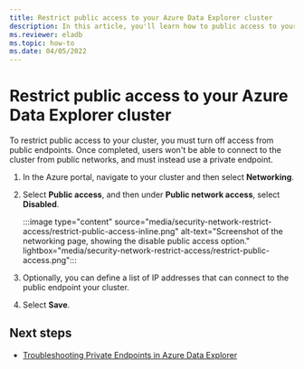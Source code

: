 ```yaml
---
title: Restrict public access to your Azure Data Explorer cluster
description: In this article, you'll learn how to public access to your Azure Data Explorer cluster.
ms.reviewer: eladb
ms.topic: how-to
ms.date: 04/05/2022
---
```


# Restrict public access to your Azure Data Explorer cluster

To restrict public access to your cluster, you must turn off access from public endpoints. Once completed, users won't be able to connect to the cluster from public networks, and must instead use a private endpoint.

1. In the Azure portal, navigate to your cluster and then select **Networking**.

1. Select **Public access**, and then under **Public network access**, select **Disabled**.

    :::image type="content" source="media/security-network-restrict-access/restrict-public-access-inline.png" alt-text="Screenshot of the networking page, showing the disable public access option." lightbox="media/security-network-restrict-access/restrict-public-access.png":::

1. Optionally, you can define a list of IP addresses that can connect to the public endpoint your cluster.

1. Select **Save**.

## Next steps

* [Troubleshooting Private Endpoints in Azure Data Explorer](security-network-private-endpoint-troubleshoot.md)
